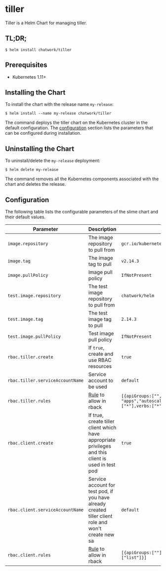 # tiller

Tiller is a Helm Chart for managing tiller.

## TL;DR;

```
$ helm install chatwork/tiller
```

## Prerequisites

* Kubernetes 1.11+

## Installing the Chart


To install the chart with the release name `my-release`:

```
$ helm install --name my-release chatwork/tiller
```

The command deploys the tiller chart on the Kubernetes cluster in the default configuration. The [configuration](https://github.com/chatwork/charts/tree/master/tiller#configuration) section lists the parameters that can be configured during installation.

## Uninstalling the Chart

To uninstall/delete the `my-release` deployment:

```
$ helm delete my-release
```

The command removes all the Kubernetes components associated with the chart and deletes the release.

## Configuration

The following table lists the configurable parameters of the slime chart and their default values.

|  Parameter | Description | Default |
| --- | --- | --- |
|  `image.repository` | The image repository to pull from | `gcr.io/kubernetes-helm/tiller` |
|  `image.tag` | 	The image tag to pull | `v2.14.3` |
|  `image.pullPolicy` | Image pull policy | `IfNotPresent` |
|  `test.image.repository` | The test image repository to pull from | `chatwork/helm` |
|  `test.image.tag` | The test image tag to pull | `2.14.3` |
|  `test.image.pullPolicy` | Test image pull policy | `IfNotPresent` |
|  `rbac.tiller.create` |  If `true`, create and use RBAC resources | `true` |
|  `rbac.tiller.serviceAccountName` | Service account to be used | `default` |
|  `rbac.tiller.rules` | [Rule](https://kubernetes.io/docs/reference/generated/kubernetes-api/v1.11/#policyrule-v1-rbac-authorization-k8s-io) to allow in rback | `[{apiGroups:["","batch","extensions"      - "apps","autoscaling","rbac.authorization.k8s.io","scheduling.k8s.io","storage.k8s.io","policy"],resources:["*"],verbs:["*"]}]` |
|  `rbac.client.create` | If true, create tiller client which have appropriate privileges and this client is used in test pod | `true` |
|  `rbac.client.serviceAccountName` | Service account for test pod, if you have already created tiller client role and won't create new sa | `default` |
|  `rbac.client.rules` | [Rule](https://kubernetes.io/docs/reference/generated/kubernetes-api/v1.11/#policyrule-v1-rbac-authorization-k8s-io) to allow in rback | `[{apiGroups:[""],resources:["pods/portforward"],verbs:["create"],{apiGroups:[""],resources:["pods"],verbs:["list"]}]` |
